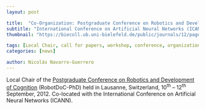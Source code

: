 ```yaml
---
layout: post

title:  "Co-Organization: Postgraduate Conference on Robotics and Development of Cognition"
subtitle: "International Conference on Artificial Neural Networks (ICANN)"
thumbnail: "https://biecoll.ub.uni-bielefeld.de/public/journals/12/pageHeaderLogoImage_en_US.jpg"

tags: [Local Chair, call for papers, workshop, conference, organization]
categories: [news]

author: Nicolás Navarro-Guerrero
---
```


Local Chair of the <a href="https://biecoll.ub.uni-bielefeld.de/index.php/robotdoc/index" target="_blank">Postgraduate Conference on Robotics and Development of Cognition</a> (RobotDoC-PhD) held in Lausanne, Switzerland, 10<sup>th</sup> &ndash; 12<sup>th</sup> September, 2012. Co-located with the International Conference on Artificial Neural Networks (ICANN).

<!--more-->

